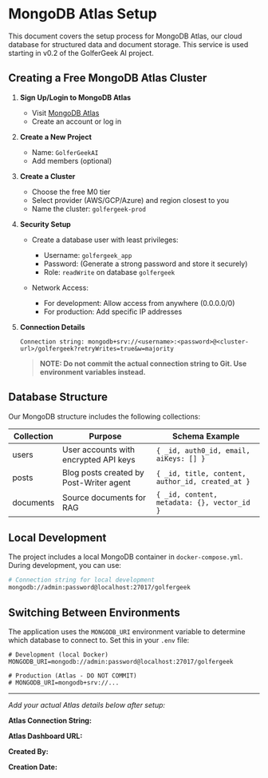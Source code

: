 # MongoDB Atlas Setup

This document covers the setup process for MongoDB Atlas, our cloud database for structured data and document storage. This service is used starting in v0.2 of the GolferGeek AI project.

## Creating a Free MongoDB Atlas Cluster

1. **Sign Up/Login to MongoDB Atlas**
   - Visit [MongoDB Atlas](https://www.mongodb.com/cloud/atlas)
   - Create an account or log in

2. **Create a New Project**
   - Name: `GolferGeekAI`
   - Add members (optional)

3. **Create a Cluster**
   - Choose the free M0 tier
   - Select provider (AWS/GCP/Azure) and region closest to you
   - Name the cluster: `golfergeek-prod`

4. **Security Setup**
   - Create a database user with least privileges:
     - Username: `golfergeek_app`
     - Password: (Generate a strong password and store it securely)
     - Role: `readWrite` on database `golfergeek`
   
   - Network Access:
     - For development: Allow access from anywhere (0.0.0.0/0)
     - For production: Add specific IP addresses

5. **Connection Details**
   ```
   Connection string: mongodb+srv://<username>:<password>@<cluster-url>/golfergeek?retryWrites=true&w=majority
   ```

   > **NOTE: Do not commit the actual connection string to Git. Use environment variables instead.**

## Database Structure

Our MongoDB structure includes the following collections:

| Collection | Purpose | Schema Example |
|------------|---------|----------------|
| users | User accounts with encrypted API keys | `{ _id, auth0_id, email, aiKeys: [] }` |
| posts | Blog posts created by Post-Writer agent | `{ _id, title, content, author_id, created_at }` |
| documents | Source documents for RAG | `{ _id, content, metadata: {}, vector_id }` |

## Local Development

The project includes a local MongoDB container in `docker-compose.yml`. During development, you can use:

```bash
# Connection string for local development
mongodb://admin:password@localhost:27017/golfergeek
```

## Switching Between Environments

The application uses the `MONGODB_URI` environment variable to determine which database to connect to. Set this in your `.env` file:

```
# Development (local Docker)
MONGODB_URI=mongodb://admin:password@localhost:27017/golfergeek

# Production (Atlas - DO NOT COMMIT)
# MONGODB_URI=mongodb+srv://...
```

---

*Add your actual Atlas details below after setup:*

**Atlas Connection String:** <!-- Add here but DO NOT COMMIT! -->

**Atlas Dashboard URL:** <!-- Add here -->

**Created By:** <!-- Your name -->

**Creation Date:** <!-- Date --> 